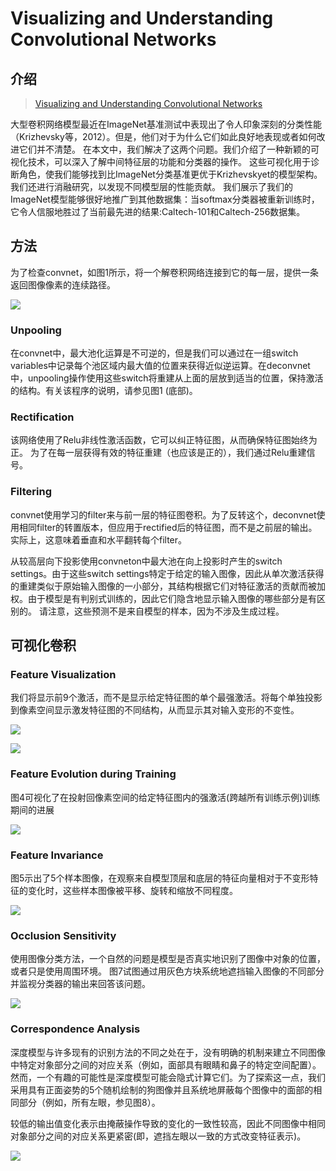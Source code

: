 # Visualizing and Understanding Convolutional Networks

## 介绍

> [Visualizing and Understanding Convolutional Networks](https://arxiv.org/pdf/1311.2901.pdf)

大型卷积网络模型最近在ImageNet基准测试中表现出了令人印象深刻的分类性能（Krizhevsky等，2012）。但是，他们对于为什么它们如此良好地表现或者如何改进它们并不清楚。 在本文中，我们解决了这两个问题。我们介绍了一种新颖的可视化技术，可以深入了解中间特征层的功能和分类器的操作。 这些可视化用于诊断角色，使我们能够找到比ImageNet分类基准更优于Krizhevskyet的模型架构。 我们还进行消融研究，以发现不同模型层的性能贡献。 我们展示了我们的ImageNet模型能够很好地推广到其他数据集：当softmax分类器被重新训练时，它令人信服地胜过了当前最先进的结果:Caltech-101和Caltech-256数据集。

## 方法

为了检查convnet，如图1所示，将一个解卷积网络连接到它的每一层，提供一条返回图像像素的连续路径。

![](../../.gitbook/assets/image%20%28112%29.png)

### Unpooling

在convnet中，最大池化运算是不可逆的，但是我们可以通过在一组switch variables中记录每个池区域内最大值的位置来获得近似逆运算。在deconvnet中，unpooling操作使用这些switch将重建从上面的层放到适当的位置，保持激活的结构。有关该程序的说明，请参见图1 \(底部\)。

### Rectification

该网络使用了Relu非线性激活函数，它可以纠正特征图，从而确保特征图始终为正。 为了在每一层获得有效的特征重建（也应该是正的），我们通过Relu重建信号。

### Filtering

convnet使用学习的filter来与前一层的特征图卷积。为了反转这个，deconvnet使用相同filter的转置版本，但应用于rectified后的特征图，而不是之前层的输出。 实际上，这意味着垂直和水平翻转每个filter。

从较高层向下投影使用convneton中最大池在向上投影时产生的switch settings。由于这些switch settings特定于给定的输入图像，因此从单次激活获得的重建类似于原始输入图像的一小部分，其结构根据它们对特征激活的贡献而被加权。由于模型是有判别式训练的，因此它们隐含地显示输入图像的哪些部分是有区别的。 请注意，这些预测不是来自模型的样本，因为不涉及生成过程。

## 可视化卷积

### Feature Visualization

我们将显示前9个激活，而不是显示给定特征图的单个最强激活。将每个单独投影到像素空间显示激发特征图的不同结构，从而显示其对输入变形的不变性。



![](../../.gitbook/assets/image%20%28111%29.png)

![](../../.gitbook/assets/image%20%28132%29.png)

### Feature Evolution during Training

图4可视化了在投射回像素空间的给定特征图内的强激活\(跨越所有训练示例\)训练期间的进展

![](../../.gitbook/assets/image%20%28213%29.png)

### Feature Invariance

图5示出了5个样本图像，在观察来自模型顶层和底层的特征向量相对于不变形特征的变化时，这些样本图像被平移、旋转和缩放不同程度。

![](../../.gitbook/assets/image%20%2864%29.png)

### Occlusion Sensitivity

使用图像分类方法，一个自然的问题是模型是否真实地识别了图像中对象的位置，或者只是使用周围环境。 图7试图通过用灰色方块系统地遮挡输入图像的不同部分并监视分类器的输出来回答该问题。

![](../../.gitbook/assets/image%20%28126%29.png)

### Correspondence Analysis

深度模型与许多现有的识别方法的不同之处在于，没有明确的机制来建立不同图像中特定对象部分之间的对应关系（例如，面部具有眼睛和鼻子的特定空间配置）。然而，一个有趣的可能性是深度模型可能会隐式计算它们。为了探索这一点，我们采用具有正面姿势的5个随机绘制的狗图像并且系统地屏蔽每个图像中的面部的相同部分（例如，所有左眼，参见图8）。

较低的输出值变化表示由掩蔽操作导致的变化的一致性较高，因此不同图像中相同对象部分之间的对应关系更紧密\(即，遮挡左眼以一致的方式改变特征表示\)。

![](../../.gitbook/assets/image%20%2866%29.png)



